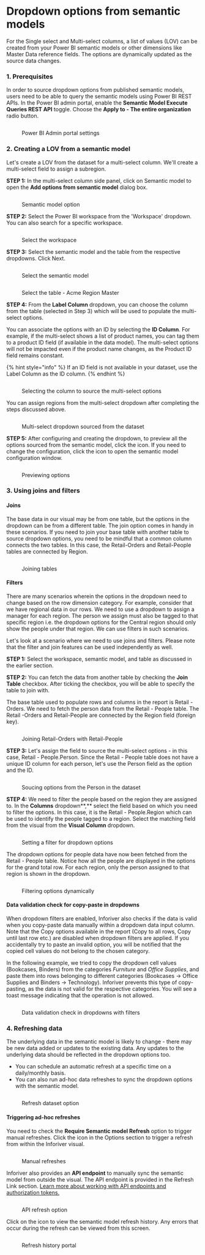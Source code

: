 # Dropdown options from semantic models

For the Single select and Multi-select columns, a list of values (LOV) can be created from your Power BI semantic models or other dimensions like Master Data reference fields. The options are dynamically updated as the source data changes.

### 1. Prerequisites

In order to source dropdown options from published semantic models, users need to be able to query the semantic models using Power BI REST APIs. In the Power BI admin portal, enable the **Semantic Model Execute Queries REST API** toggle. Choose the **Apply to - The entire organization** radio button.

<figure><img src="../../../../.gitbook/assets/MicrosoftTeams-image.png" alt=""><figcaption><p>Power BI Admin portal settings</p></figcaption></figure>

### 2. Creating a LOV from a semantic model

Let's create a LOV from the dataset for a multi-select column. We'll create a multi-select field to assign a subregion.

**STEP 1:** In the multi-select column side panel, click on Semantic model to open the **Add options from semantic model** dialog box.

<figure><img src="../../../../.gitbook/assets/image (712).png" alt=""><figcaption><p>Semantic model option</p></figcaption></figure>

**STEP 2:** Select the Power BI workspace from the 'Workspace' dropdown. You can also search for a specific workspace.

<figure><img src="../../../../.gitbook/assets/image (713).png" alt=""><figcaption><p>Select the workspace</p></figcaption></figure>

**STEP 3:** Select the semantic model and the table from the respective dropdowns. Click Next.&#x20;

<div>

<figure><img src="../../../../.gitbook/assets/image (710).png" alt=""><figcaption><p>Select the semantic model </p></figcaption></figure>

 

<figure><img src="../../../../.gitbook/assets/2024-04-03_15h03_16.png" alt=""><figcaption><p>Select the table - Acme Region Master</p></figcaption></figure>

</div>

**STEP 4:** From the **Label Column** dropdown, you can choose the column from the table (selected in Step 3) which will be used to populate the multi-select options.&#x20;

You can associate the options with an ID by selecting the **ID Column**. For example, if the multi-select shows a list of product names, you can tag them to a product ID field (if available in the data model). The multi-select options will not be impacted even if the product name changes, as the Product ID field remains constant.

{% hint style="info" %}
If an ID field is not available in your dataset, use the Label Column as the ID column.
{% endhint %}

<figure><img src="../../../../.gitbook/assets/image (715).png" alt=""><figcaption><p>Selecting the column to source the multi-select options</p></figcaption></figure>

You can assign regions from the multi-select dropdown after completing the steps discussed above.

<figure><img src="../../../../.gitbook/assets/image (716).png" alt=""><figcaption><p>Multi-select dropdown sourced from the dataset</p></figcaption></figure>

**STEP 5:** After configuring and creating the dropdown, to preview all the options sourced from the semantic model, click the <img src="../../../../.gitbook/assets/image (12) (5).png" alt="" data-size="line">icon. If you need to change the configuration, click the <img src="../../../../.gitbook/assets/image (518) (3).png" alt="" data-size="line">icon to open the semantic model configuration window.

<figure><img src="../../../../.gitbook/assets/image (11) (9).png" alt=""><figcaption><p>Previewing options</p></figcaption></figure>

### 3. Using joins and filters

#### Joins

The base data in our visual may be from one table, but the options in the dropdown can be from a different table. The join option comes in handy in these scenarios. If you need to join your base table with another table to source dropdown options, you need to be mindful that a common column connects the two tables. In this case, the Retail-Orders and Retail-People tables are connected by Region.

<figure><img src="../../../../.gitbook/assets/image (3) (11).png" alt=""><figcaption><p>Joining tables</p></figcaption></figure>

#### Filters

There are many scenarios wherein the options in the dropdown need to change based on the row dimension category. For example, consider that we have regional data in our rows. We need to use a dropdown to assign a manager for each region. The person we assign must also be tagged to that specific region i.e. the dropdown options for the Central region should only show the people under that region. We can use filters in such scenarios.&#x20;

Let's look at a scenario where we need to use joins and filters. Please note that the filter and join features can be used independently as well.

**STEP 1:** Select the workspace, semantic model, and table as discussed in the earlier section.

**STEP 2:** You can fetch the data from another table by checking the **Join Table** checkbox. After ticking the checkbox, you will be able to specify the table to join with.

The base table used to populate rows and columns in the report is Retail - Orders. We need to fetch the person data from the Retail - People table. The Retail -Orders and Retail-People are connected by the Region field (foreign key).

<figure><img src="../../../../.gitbook/assets/image (714).png" alt=""><figcaption><p>Joining Retail-Orders with Retail-People</p></figcaption></figure>

**STEP 3:** Let's assign the field to source the multi-select options - in this case, Retail - People.Person. Since the Retail - People table does not have a unique ID column for each person, let's use the Person field as the option and the ID.

<figure><img src="../../../../.gitbook/assets/image (717).png" alt=""><figcaption><p>Soucing options from the Person in the dataset</p></figcaption></figure>

**STEP 4:** We need to filter the people based on the region they are assigned to. In the **Columns** dropdown**,** select the field based on which you need to filter the options. In this case, it is the Retail - People.Region which can be used to identify the people tagged to a region. Select the matching field from the visual from the **Visual Column** dropdown.

<figure><img src="../../../../.gitbook/assets/image (718).png" alt=""><figcaption><p>Setting a filter for dropdown options</p></figcaption></figure>

The dropdown options for people data have now been fetched from the Retail - People table. Notice how all the people are displayed in the options for the grand total row. For each region, only the person assigned to that region is shown in the dropdown.

<figure><img src="../../../../.gitbook/assets/Untitled Project (3).gif" alt=""><figcaption><p>Filtering options dynamically</p></figcaption></figure>

#### Data validation check for copy-paste in dropdowns <a href="#data-validation" id="data-validation"></a>

When dropdown filters are enabled, Inforiver also checks if the data is valid when you copy-paste data manually within a dropdown data input column. Note that the Copy options available in the report (Copy to all rows, Copy until last row etc.) are disabled when dropdown filters are applied. If you accidentally try to paste an invalid option, you will be notified that the copied cell values do not belong to the chosen category.

In the following example, we tried to copy the dropdown cell values (Bookcases, Binders) from the categories _Furniture_ and _Office Supplies_, and paste them into rows belonging to different categories (Bookcases -> Office Supplies and Binders -> Technology). Inforiver prevents this type of copy-pasting, as the data is not valid for the respective categories. You will see a toast message indicating that the operation is not allowed.

<figure><img src="../../../../.gitbook/assets/image (923).png" alt=""><figcaption><p>Data validation check in dropdowns with filters</p></figcaption></figure>

### 4. Refreshing data

The underlying data in the semantic model is likely to change - there may be new data added or updates to the existing data. Any updates to the underlying data should be reflected in the dropdown options too.&#x20;

* You can schedule an automatic refresh at a specific time on a daily/monthly basis.
* You can also run ad-hoc data refreshes to sync the dropdown options with the semantic model.

<figure><img src="../../../../.gitbook/assets/image (4) (1) (4).png" alt=""><figcaption><p>Refresh dataset option</p></figcaption></figure>

#### Triggering ad-hoc refreshes

You need to check the **Require Semantic model Refresh** option to trigger manual refreshes. Click the <img src="../../../../.gitbook/assets/image (7) (1) (3) (1).png" alt="" data-size="line">icon in the Options section to trigger a refresh from within the Inforiver visual.

<figure><img src="../../../../.gitbook/assets/image (6) (1) (5).png" alt=""><figcaption><p>Manual refreshes</p></figcaption></figure>

Inforiver also provides an **API endpoint** to manually sync the semantic  model from outside the visual. The API endpoint is provided in the Refresh Link section. [Learn more about working with API endpoints and authorization tokens.](../../../../admin-console/settings/api-token.md)

<figure><img src="../../../../.gitbook/assets/image (8) (11).png" alt=""><figcaption><p>API refresh option</p></figcaption></figure>

Click on the <img src="../../../../.gitbook/assets/image (9) (9).png" alt="" data-size="line">icon to view the semantic model refresh history. Any errors that occur during the refresh can be viewed from this screen.

<figure><img src="../../../../.gitbook/assets/image (10) (8).png" alt=""><figcaption><p>Refresh history portal</p></figcaption></figure>
